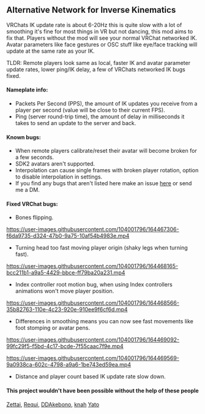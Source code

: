 ## Alternative Network for Inverse Kinematics

VRChats IK update rate is about 6-20Hz this is quite slow with a lot of smoothing it's fine for most things in VR but not dancing, this mod aims to fix that. Players without the mod will see your normal VRChat networked IK. Avatar parameters like face gestures or OSC stuff like eye/face tracking will update at the same rate as your IK.

TLDR: Remote players look same as local, faster IK and avatar parameter update rates, lower ping/IK delay, a few of VRChats networked IK bugs fixed.

#### Nameplate info:
- Packets Per Second (PPS), the amount of IK updates you receive from a player per second (value will be close to their current FPS).
- Ping (server round-trip time), the amount of delay in milliseconds it takes to send an update to the server and back.

#### Known bugs:
- When remote players calibrate/reset their avatar will become broken for a few seconds.
- SDK2 avatars aren't supported.
- Interpolation can cause single frames with broken player rotation, option to disable interpolation in settings.
- If you find any bugs that aren't listed here make an issue [here](https://github.com/Zen-VR/AltNetIk/issues) or send me a DM.


#### Fixed VRChat bugs:

- Bones flipping.

https://user-images.githubusercontent.com/104001796/164467306-f6da9735-d324-47b0-9a75-10af54b4983e.mp4

- Turning head too fast moving player origin (shaky legs when turning fast).

https://user-images.githubusercontent.com/104001796/164468165-bcc211b1-a9a5-4429-bbce-ff79ba20a231.mp4

- Index controller root motion bug, when using Index controllers animations won't move player position.

https://user-images.githubusercontent.com/104001796/164468566-35b82763-110e-4c23-920e-910ee9f6cf6d.mp4

- Differences in smoothing means you can now see fast movements like foot stomping or avatar pens.

https://user-images.githubusercontent.com/104001796/164469092-99fc29f5-f5bd-4c17-bcde-7f55caac7f9e.mp4

https://user-images.githubusercontent.com/104001796/164469569-9a0938ca-602c-4798-a9a6-1be743ed59ea.mp4

- Distance and player count based IK update rate slow down.


#### This project wouldn't have been possible without the help of these people
[Zettai](https://github.com/ZettaiVR),
[Requi](https://github.com/RequiDev),
[DDAkebono](https://github.com/ddakebono),
[knah](https://github.com/knah)
[Yato](https://github.com/Kiokuu)

